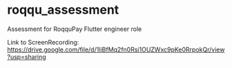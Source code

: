 # roqqu_assessment

Assessment for RoqquPay Flutter engineer role

Link to ScreenRecording: https://drive.google.com/file/d/1IiBfMq2fn0Rsi1OUZWxc9pKe0RrpokQr/view?usp=sharing

